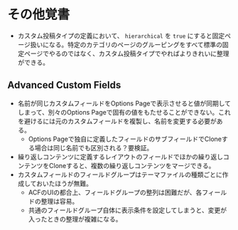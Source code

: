 # その他覚書

- カスタム投稿タイプの定義において、 `hierarchical` を `true` にすると固定ページ扱いになる。特定のカテゴリのページのグルーピングをすべて標準の固定ページでやるのではなく、カスタム投稿タイプでやればよりきれいに整理ができる。

## Advanced Custom Fields

- 名前が同じカスタムフィールドをOptions Pageで表示させると値が同期してしまって、別々のOptions Pageで固有の値をもたせることができない。これを避けるには元のカスタムフィールドを複製し、名前を変更する必要がある。
  - Options Pageで独自に定義したフィールドのサブフィールドでCloneする場合は同じ名前でも区別される？要検証。
- 繰り返しコンテンツに定義するレイアウトのフィールドでほかの繰り返しコンテンツをCloneすると、複数の繰り返しコンテンツをマージできる。
- カスタムフィールドのフィールドグループはテーマファイルの種類ごとに作成しておいたほうが無難。
  - ACFのUIの都合上、フィールドグループの整列は困難だが、各フィールドの整理は容易。
  - 共通のフィールドグループ自体に表示条件を設定してしまうと、変更が入ったときの整理が複雑になる。
